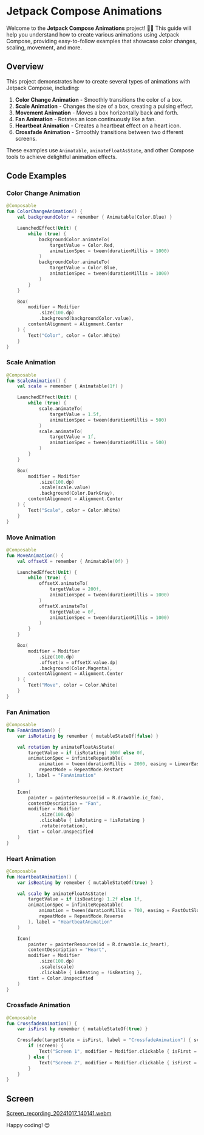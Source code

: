 # Jetpack Compose Animations

Welcome to the **Jetpack Compose Animations** project! 🎨✨ This guide will help you understand how to create various animations using Jetpack Compose, providing easy-to-follow examples that showcase color changes, scaling, movement, and more.

## Overview

This project demonstrates how to create several types of animations with Jetpack Compose, including:
1. **Color Change Animation** - Smoothly transitions the color of a box.
2. **Scale Animation** - Changes the size of a box, creating a pulsing effect.
3. **Movement Animation** - Moves a box horizontally back and forth.
4. **Fan Animation** - Rotates an icon continuously like a fan.
5. **Heartbeat Animation** - Creates a heartbeat effect on a heart icon.
6. **Crossfade Animation** - Smoothly transitions between two different screens.

These examples use `Animatable`, `animateFloatAsState`, and other Compose tools to achieve delightful animation effects.

## Code Examples

### Color Change Animation

```kotlin
@Composable
fun ColorChangeAnimation() {
    val backgroundColor = remember { Animatable(Color.Blue) }

    LaunchedEffect(Unit) {
        while (true) {
            backgroundColor.animateTo(
                targetValue = Color.Red,
                animationSpec = tween(durationMillis = 1000)
            )
            backgroundColor.animateTo(
                targetValue = Color.Blue,
                animationSpec = tween(durationMillis = 1000)
            )
        }
    }

    Box(
        modifier = Modifier
            .size(100.dp)
            .background(backgroundColor.value),
        contentAlignment = Alignment.Center
    ) {
        Text("Color", color = Color.White)
    }
}
```

### Scale Animation
```kotlin
@Composable
fun ScaleAnimation() {
    val scale = remember { Animatable(1f) }

    LaunchedEffect(Unit) {
        while (true) {
            scale.animateTo(
                targetValue = 1.5f,
                animationSpec = tween(durationMillis = 500)
            )
            scale.animateTo(
                targetValue = 1f,
                animationSpec = tween(durationMillis = 500)
            )
        }
    }

    Box(
        modifier = Modifier
            .size(100.dp)
            .scale(scale.value)
            .background(Color.DarkGray),
        contentAlignment = Alignment.Center
    ) {
        Text("Scale", color = Color.White)
    }
}
```
### Move Animation
```kotlin
@Composable
fun MoveAnimation() {
    val offsetX = remember { Animatable(0f) }

    LaunchedEffect(Unit) {
        while (true) {
            offsetX.animateTo(
                targetValue = 200f,
                animationSpec = tween(durationMillis = 1000)
            )
            offsetX.animateTo(
                targetValue = 0f,
                animationSpec = tween(durationMillis = 1000)
            )
        }
    }

    Box(
        modifier = Modifier
            .size(100.dp)
            .offset(x = offsetX.value.dp)
            .background(Color.Magenta),
        contentAlignment = Alignment.Center
    ) {
        Text("Move", color = Color.White)
    }
}
```
### Fan Animation
```kotlin
@Composable
fun FanAnimation() {
    var isRotating by remember { mutableStateOf(false) }

    val rotation by animateFloatAsState(
        targetValue = if (isRotating) 360f else 0f,
        animationSpec = infiniteRepeatable(
            animation = tween(durationMillis = 2000, easing = LinearEasing),
            repeatMode = RepeatMode.Restart
        ), label = "FanAnimation"
    )

    Icon(
        painter = painterResource(id = R.drawable.ic_fan),
        contentDescription = "Fan",
        modifier = Modifier
            .size(100.dp)
            .clickable { isRotating = !isRotating }
            .rotate(rotation),
        tint = Color.Unspecified
    )
}
```
### Heart Animation
```kotlin
@Composable
fun HeartbeatAnimation() {
    var isBeating by remember { mutableStateOf(true) }

    val scale by animateFloatAsState(
        targetValue = if (isBeating) 1.2f else 1f,
        animationSpec = infiniteRepeatable(
            animation = tween(durationMillis = 700, easing = FastOutSlowInEasing),
            repeatMode = RepeatMode.Reverse
        ), label = "HeartbeatAnimation"
    )

    Icon(
        painter = painterResource(id = R.drawable.ic_heart),
        contentDescription = "Heart",
        modifier = Modifier
            .size(100.dp)
            .scale(scale)
            .clickable { isBeating = !isBeating },
        tint = Color.Unspecified
    )
}
```
### Crossfade Animation
```kotlin
@Composable
fun CrossfadeAnimation() {
    var isFirst by remember { mutableStateOf(true) }

    Crossfade(targetState = isFirst, label = "CrossfadeAnimation") { screen ->
        if (screen) {
            Text("Screen 1", modifier = Modifier.clickable { isFirst = !isFirst })
        } else {
            Text("Screen 2", modifier = Modifier.clickable { isFirst = !isFirst })
        }
    }
}
```

## Screen
[Screen_recording_20241017_140141.webm](https://github.com/user-attachments/assets/0f5d07cb-f544-4def-9e24-4aded62a5fb7)

 Happy coding! 😊
